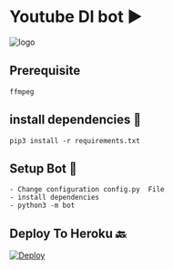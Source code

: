 # Youtube Dl bot ▶️
![logo](https://telegra.ph/file/8d71bb9476d260a4fb712.jpg)

## Prerequisite
    ffmpeg
  
    
## install dependencies 💠
    pip3 install -r requirements.txt


## Setup Bot 💠
    - Change configuration config.py  File
    - install dependencies
    - python3 -m bot
    
## Deploy To Heroku 🔙


[![Deploy](https://www.herokucdn.com/deploy/button.svg)](https://heroku.com/deploy?template=https://github.com/Hydravigguyt/Youtube-Downloader-Bot.git/tree/master)
